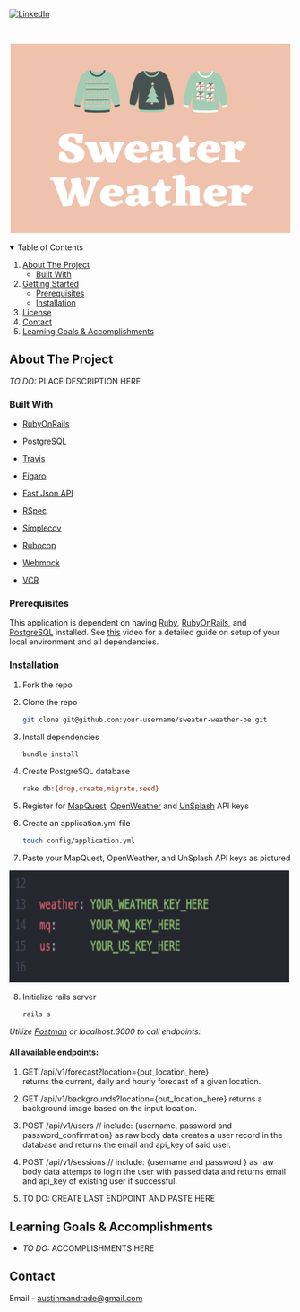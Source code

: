 [![LinkedIn][linkedin-shield]][linkedin-url]

<!-- PROJECT LOGO -->
<br />
<p align="center">
  <a href="https://github.com/austinandrade/sweater-weather-be">
    <img src="docs/sweater_weather_logo.png" alt="Logo" width="500" height="338">
  </a>
  
 <details open="open">
  <summary>Table of Contents</summary>
  <ol>
    <li>
      <a href="#about-the-project">About The Project</a>
      <ul>
        <li><a href="#built-with">Built With</a></li>
      </ul>
    </li>
    <li>
      <a href="#getting-started">Getting Started</a>
      <ul>
        <li><a href="#prerequisites">Prerequisites</a></li>
        <li><a href="#installation">Installation</a></li>
      </ul>
    </li>
    <li><a href="#license">License</a></li>
    <li><a href="#contact">Contact</a></li>
    <li><a href="#learning-goals-&-accomplishments">Learning Goals & Accomplishments</a></li>
  </ol>
</details>
  
  
<!-- ABOUT THE PROJECT -->
## About The Project

*TO DO:* PLACE DESCRIPTION HERE

### Built With

* [RubyOnRails](https://rubyonrails.org/)
* [PostgreSQL](https://www.postgresql.org/)
* [Travis](https://www.travis-ci.com/)
* [Figaro](https://github.com/laserlemon/figaro)
* [Fast Json API](https://github.com/Netflix/fast_jsonapi)

* [RSpec](https://rspec.info/)
* [Simplecov](https://github.com/simplecov-ruby/simplecov)
* [Rubocop](https://github.com/rubocop/rubocop)
* [Webmock](https://github.com/bblimke/webmock)
* [VCR](https://github.com/vcr/vcr)


### Prerequisites 
  
  This application is dependent on having [Ruby](https://www.ruby-lang.org/en/), [RubyOnRails](https://rubyonrails.org/), and [PostgreSQL](https://www.postgresql.org/) installed.
  See [this](https://www.youtube.com/watch?v=Qn-1egqgsnM) video for a detailed guide on setup of your local environment and all dependencies.
  
### Installation

1. Fork the repo
2. Clone the repo
   ```sh
   git clone git@github.com:your-username/sweater-weather-be.git
   ```
3. Install dependencies
   ```sh
   bundle install
   ```
4. Create PostgreSQL database
   ```sh
   rake db:{drop,create,migrate,seed}
   ```
5. Register for [MapQuest](https://developer.mapquest.com/documentation/geocoding-api/), [OpenWeather](https://openweathermap.org/api/one-call-api) and [UnSplash](https://unsplash.com/developers) API keys
  
6. Create an application.yml file
   ```sh
   touch config/application.yml
   ```
7. Paste your MapQuest, OpenWeather, and UnSplash API keys as pictured
    <p align="left">
  <a href="https://github.com/austinandrade/sweater-weather-be">
    <img src="docs/application_yml_sample.png" alt="Logo" width="500" height="200">
  </a>
  
8. Initialize rails server
   ```sh
   rails s
   ```
  
*Utilize [Postman](https://www.postman.com/) or localhost:3000 to call endpoints:*
#### All available endpoints: 
  1. GET /api/v1/forecast?location={put_location_here}  
      returns the current, daily and hourly forecast of a given location.
      
  2. GET /api/v1/backgrounds?location={put_location_here} 
      returns a background image based on the input location.
      
  3. POST /api/v1/users  // include: {username, password and password_confirmation} as raw body data 
      creates a user record in the database and returns the email and api_key of said user.
      
  4. POST /api/v1/sessions // include: {username and password } as raw body data
      attemps to login the user with passed data and returns email and api_key of existing user if successful.
      
  5. TO DO: CREATE LAST ENDPOINT AND PASTE HERE
  
  
<!-- Learning Goals & Accomplishments -->
## Learning Goals & Accomplishments

- *TO DO:* ACCOMPLISHMENTS HERE

<!-- CONTACT -->
## Contact

Email - [austinmandrade@gmail.com](austinmandrade@gmail.com)

<!-- MARKDOWN LINKS & IMAGES -->
<!-- https://www.markdownguide.org/basic-syntax/#reference-style-links -->
[linkedin-shield]: https://img.shields.io/badge/-LinkedIn-black.svg?style=for-the-badge&logo=linkedin&colorB=555
[linkedin-url]: https://www.linkedin.com/in/austinandrade/
